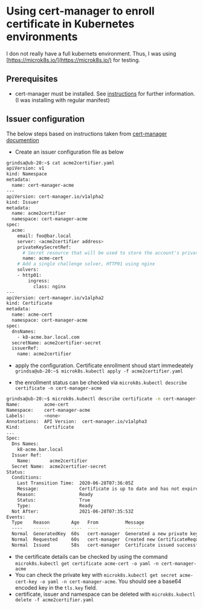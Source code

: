 <!-- markdownlint-disable  MD013 -->
<!-- Using cert manager to enroll certificate in Kubernetes environments -->
# Using cert-manager to enroll certificate in Kubernetes environments

I don not really have a full kubernets environment. Thus, I was using [https://microk8s.io/](https://microk8s.io/) for testing.

## Prerequisites

- cert-manager must be installed. See [instructions](https://cert-manager.io/docs/installation/kubernetes/) for further information. (I was installing with regular manifest)

## Issuer configuration

The below steps based on instructions taken from [cert-manager documention](https://cert-manager.io/docs/configuration/acme/)

- Create an issuer configuration file as below

```bash
grindsa@ub-20:~$ cat acme2certifier.yaml
apiVersion: v1
kind: Namespace
metadata:
  name: cert-manager-acme
---
apiVersion: cert-manager.io/v1alpha2
kind: Issuer
metadata:
  name: acme2certifier
  namespace: cert-manager-acme
spec:
  acme:
    email: foo@bar.local
    server: <acme2certifier address>
    privateKeySecretRef:
      # Secret resource that will be used to store the account's private key.
      name: acme-cert
    # Add a single challenge solver, HTTP01 using nginx
    solvers:
    - http01:
        ingress:
          class: nginx
---
apiVersion: cert-manager.io/v1alpha2
kind: Certificate
metadata:
  name: acme-cert
  namespace: cert-manager-acme
spec:
  dnsNames:
    - k8-acme.bar.local.com
  secretName: acme2certifier-secret
  issuerRef:
    name: acme2certifier
```

- apply the configuration. Certificate enrollment shoud start immedeately
```grindsa@ub-20:~$ microk8s.kubectl apply -f acme2certifier.yaml```

- the enrollment status can be checked via `microk8s.kubectl describe certificate -n cert-manager-acme`

``` bash
grindsa@ub-20:~$ microk8s.kubectl describe certificate -n cert-manager-acme
Name:         acme-cert
Namespace:    cert-manager-acme
Labels:       <none>
Annotations:  API Version:  cert-manager.io/v1alpha3
Kind:         Certificate
...
Spec:
  Dns Names:
    k8-acme.bar.local
  Issuer Ref:
    Name:       acme2certifier
  Secret Name:  acme2certifier-secret
Status:
  Conditions:
    Last Transition Time:  2020-06-28T07:36:05Z
    Message:               Certificate is up to date and has not expired
    Reason:                Ready
    Status:                True
    Type:                  Ready
  Not After:               2021-06-28T07:35:53Z
Events:
  Type    Reason        Age   From          Message
  ----    ------        ----  ----          -------
  Normal  GeneratedKey  60s   cert-manager  Generated a new private key
  Normal  Requested     60s   cert-manager  Created new CertificateRequest resource "acme-cert-3129588559"
  Normal  Issued        58s   cert-manager  Certificate issued successfully
```

- the certificate details can be checked by using the command `microk8s.kubectl get certificate acme-cert -o yaml -n cert-manager-acme`
- You can check the private key with `microk8s.kubectl get secret acme-cert-key -o yaml -n cert-manager-acme`. You should see a base64 encoded key in the `tls.key` field.
- certificate, issuer and namespace can be deleted with `microk8s.kubectl delete -f acme2certifier.yaml`

